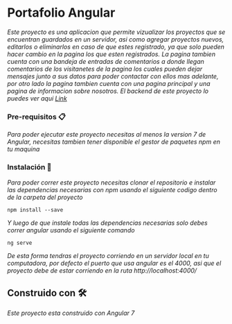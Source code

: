 # Portafolio Angular

_Este proyecto es una aplicacion que permite vizualizar los proyectos que se encuentran guardados en un servidor, asi como agregar proyectos nuevos, editarlos o eliminarlos en caso de que estes registrado, ya que solo pueden hacer cambio en la pagina los que esten registrados. La pagina tambien cuenta con una bandeja de entradas de comentarios a donde llegan comentarios de los visitanetes de la pagina los cuales pueden dejar mensajes junto a sus datos para poder contactar con ellos mas adelante, por otro lado la pagina tambien cuenta con una pagina principal y una pagina de informacion sobre nosotros. El backend de este proyecto lo puedes ver aqui [Link](https://github.com/Franklingp/backendPersonal)_

### Pre-requisitos 📋

_Para poder ejecutar este proyecto necesitas al menos la version 7 de Angular, necesitas tambien tener disponible el gestor de paquetes npm en tu maquina_

### Instalación 🔧

_Para poder correr este proyecto necesitas clonar el repositorio e instalar las dependencias necesarias con npm usando el siguiente codigo dentro de la carpeta del proyecto_

```
npm install --save
```

_Y luego de que instale todas las dependencias necesarias solo debes correr angular usando el siguiente comando_

```
ng serve
```

_De esta forma tendras el proyecto corriendo en un servidor local en tu computadora, por defecto el puerto que usa angular es el 4000, asi que el proyecto debe de estar corriendo en la ruta http://localhost:4000/_

## Construido con 🛠️

_Este proyecto esta construido con Angular 7_
